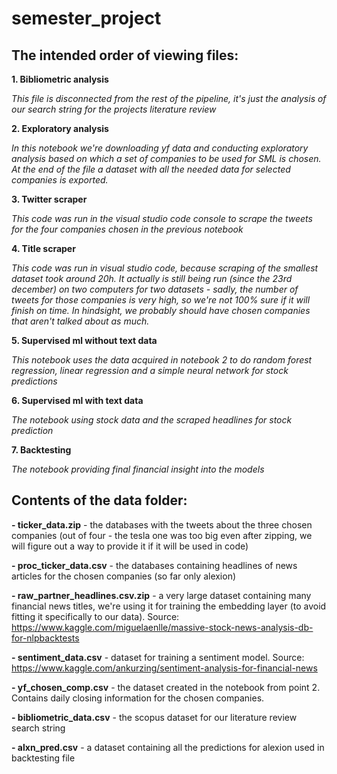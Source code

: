 # semester_project


## The intended order of viewing files:

**1. Bibliometric analysis**

*This file is disconnected from the rest of the pipeline, it's just the analysis of our search string for the projects literature review*


**2. Exploratory analysis**

*In this notebook we're downloading yf data and conducting exploratory analysis based on which a set of companies to be used for SML is chosen. At the end of the file a dataset with all the needed data for selected companies is exported.*


**3. Twitter scraper**

*This code was run in the visual studio code console to scrape the tweets for the four companies chosen in the previous notebook*


**4. Title scraper**

*This code was run in visual studio code, because scraping of the smallest dataset took around 20h. It actually is still being run (since the 23rd december) on two computers for two datasets - sadly, the number of tweets for those companies is very high, so we're not 100% sure if it will finish on time. In hindsight, we probably should have chosen companies that aren't talked about as much.*


**5. Supervised ml without text data**

*This notebook uses the data acquired in notebook 2 to do random forest regression, linear regression and a simple neural network for stock predictions*
    

**6. Supervised ml with text data**

*The notebook using stock data and the scraped headlines for stock prediction*


**7. Backtesting**

*The notebook providing final financial insight into the models*



## Contents of the data folder:

**- ticker_data.zip** - the databases with the tweets about the three chosen companies (out of four - the tesla one was too big even after zipping, we will figure out a way to provide it if it will be used in code)

**- proc_ticker_data.csv** - the databases containing headlines of news articles for the chosen companies (so far only alexion)

**- raw_partner_headlines.csv.zip** - a very large dataset containing many financial news titles, we're using it for training the embedding layer (to avoid fitting it specifically to our data). Source: https://www.kaggle.com/miguelaenlle/massive-stock-news-analysis-db-for-nlpbacktests

**- sentiment_data.csv** - dataset for training a sentiment model. Source: https://www.kaggle.com/ankurzing/sentiment-analysis-for-financial-news

**- yf_chosen_comp.csv** - the dataset created in the notebook from point 2. Contains daily closing information for the chosen companies.

**- bibliometric_data.csv** - the scopus dataset for our literature review search string

**- alxn_pred.csv** - a dataset containing all the predictions for alexion used in backtesting file
